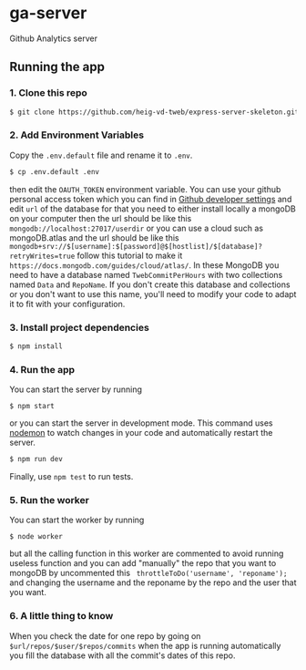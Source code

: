 # ga-server
Github Analytics server

## Running the app

### 1. Clone this repo

```sh
$ git clone https://github.com/heig-vd-tweb/express-server-skeleton.git
```

### 2. Add Environment Variables
Copy the `.env.default` file and rename it to `.env`.
```sh
$ cp .env.default .env
```

then edit the `OAUTH_TOKEN` environment variable. You can use your github personal access token which you can find in [Github developer settings](https://github.com/settings/tokens)
and edit `url` of the database  for that you need to either install locally a mongoDB on your computer then the url should be like this `mongodb://localhost:27017/userdir` or you can use a cloud such as mongoDB.atlas and the url should be like this `mongodb+srv://$[username]:$[password]@$[hostlist]/$[database]?retryWrites=true` follow this tutorial to make it `https://docs.mongodb.com/guides/cloud/atlas/`.
In these MongoDB you need to have a database named `TwebCommitPerHours` with two collections named `Data` and `RepoName`. If you don't create this database and collections or you don't want to use this name, you'll need to modify your code to adapt it to fit with your configuration.

### 3. Install project dependencies
```sh
$ npm install
```
### 4. Run the app

You can start the server by running
```$
$ npm start
```

or you can start the server in development mode. This command uses [nodemon](https://github.com/remy/nodemon) to watch changes in your code and automatically restart the server.
```sh
$ npm run dev
```

Finally, use `npm test` to run tests.

### 5. Run the worker

You can start the worker by running 
```$
$ node worker
```

but all the calling function in this worker are commented to avoid running useless function and you can add "manually" the repo that you want to mongoDB by uncommented this ``` throttleToDo('username', 'reponame');``` and changing the username and the reponame by the repo and the user that you want.

### 6. A little thing to know

When you check the date for one repo by going on `$url/repos/$user/$repos/commits` when the app is running automatically you fill the database with all the commit's dates of this repo.
